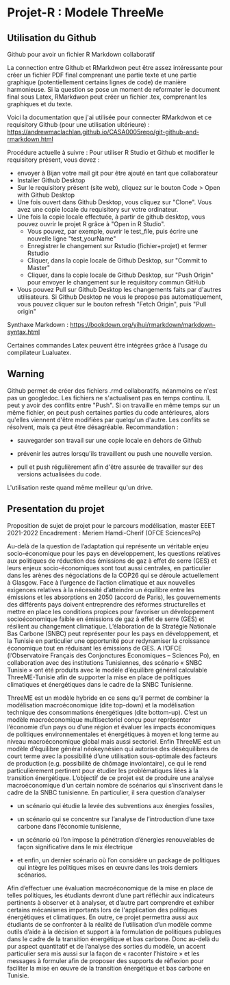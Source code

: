 # Projet-R : Modele ThreeMe

## Utilisation du Github


Github pour avoir un fichier R Markdown collaboratif

La connection entre Github et RMarkdwon peut être assez intéressante pour créer un fichier PDF final comprenant une partie texte et une partie graphique (potentiellement certains lignes de code) de manière harmonieuse. Si la question se pose un moment de reformater le document final sous Latex, RMarkdwon peut créer un fichier .tex, comprenant les graphiques et du texte. 

Voici la documentation que j'ai utilisée pour connecter RMarkdwon et ce requisitory Github (pour une utilisation ultérieure) : 
https://andrewmaclachlan.github.io/CASA0005repo/git-github-and-rmarkdown.html

Procédure actuelle à suivre : Pour utiliser R Studio et Github et modifier le requisitory présent, vous devez :
 - envoyer à Bijan votre mail git pour être ajouté en tant que collaborateur
 -  Installer Github Desktop
 -  Sur le requisitory présent (site web), cliquez sur le bouton Code > Open with Github Desktop
 -  Une fois ouvert dans Github Desktop, vous cliquez sur "Clone". Vous avez une copie locale du requisitory sur votre ordinateur. 
 -  Une fois la copie locale effectuée, à partir de github desktop, vous pouvez ouvrir le projet R grâce à "Open in R Studio". 
     -  Vous pouvez, par exemple, ouvrir le test_file, puis écrire une nouvelle ligne "test_yourName" 
     -  Enregistrer le changement sur Rstudio (fichier+projet) et fermer Rstudio 
     -  Cliquer, dans la copie locale de Github Desktop, sur "Commit to Master" 
     -  Cliquer, dans la copie locale de Github Desktop, sur "Push Origin" pour envoyer le changement sur le requisitory commun GitHub 
 -  Vous pouvez Pull sur Github Desktop les changements faits par d'autres utilisateurs. Si Github Desktop ne vous le propose pas automatiquement, vous pouvez cliquer sur le bouton refresh "Fetch Origin", puis "Pull origin"

Synthaxe Markdown : 
https://bookdown.org/yihui/rmarkdown/markdown-syntax.html

Certaines commandes Latex peuvent être intégrées grâce à l'usage du compilateur Lualuatex. 


## Warning

Github permet de créer des fichiers .rmd collaboratifs, néanmoins ce n'est pas un googledoc. Les fichiers ne s'actualisent pas en temps continu. IL peut y avoir des conflits entre "Push". Si on travaille en même temps sur un même fichier, on peut push certaines parties du code antérieures, alors qu'elles viennent d'être modifiées par quelqu'un d'autre. Les conflits se résolvent, mais ça peut être désagréable. Recommandation : 

- sauvegarder son travail sur une copie locale en dehors de Github

- prévenir les autres lorsqu'ils travaillent ou push une nouvelle version. 

- pull et push régulièrement afin d'être assurée de travailler sur des versions actualisées du code. 

L'utilisation reste quand même meilleur qu'un drive. 

## Presentation du projet

Proposition de sujet de projet pour le parcours modélisation, master EEET 2021-2022 Encadrement : Meriem Hamdi-Cherif (OFCE SciencesPo)

Au-delà de la question de l’adaptation qui représente un véritable enjeu socio-économique pour les pays en développement, les questions relatives aux politiques de réduction des émissions de gaz à effet de serre (GES) et leurs enjeux socio-économiques sont tout aussi centrales, en particulier dans les arènes des négociations de la COP26 qui se déroule actuellement à Glasgow. Face à l’urgence de l’action climatique et aux nouvelles exigences relatives à la nécessité d’atteindre un équilibre entre les émissions et les absorptions en 2050 (accord de Paris), les gouvernements des différents pays doivent entreprendre des réformes structurelles et mettre en place les conditions propices pour favoriser un développement socioéconomique faible en émissions de gaz à effet de serre (GES) et résilient au changement climatique. L’élaboration de la Stratégie Nationale Bas Carbone (SNBC) peut représenter pour les pays en développement, et la Tunisie en particulier une opportunité pour redynamiser la croissance économique tout en réduisant les émissions de GES. A l’OFCE (l’Observatoire Français des Conjonctures Economiques – Sciences Po), en collaboration avec des institutions Tunisiennes, des scénario « SNBC Tunisie » ont été produits avec le modèle d’équilibre général calculable ThreeME-Tunisie afin de supporter la mise en place de politiques climatiques et énergétiques dans le cadre de la SNBC Tunisienne.

ThreeME est un modèle hybride en ce sens qu’il permet de combiner la modélisation macroéconomique (dite top-down) et la modélisation technique des consommations énergétiques (dite bottom-up). C’est un modèle macroéconomique multisectoriel conçu pour représenter l’économie d’un pays ou d’une région et évaluer les impacts économiques de politiques environnementales et énergétiques à moyen et long terme au niveau macroéconomique global mais aussi sectoriel. Enfin ThreeME est un modèle d’équilibre général néokeynésien qui autorise des déséquilibres de court terme avec la possibilité d’une utilisation sous-optimale des facteurs de production (e.g. possibilité de chômage involontaire), ce qui le rend particulièrement pertinent pour étudier les problématiques liées à la transition énergétique. L’objectif de ce projet est de produire une analyse macroéconomique d’un certain nombre de scénarios qui s’inscrivent dans le cadre de la SNBC tunisienne. En particulier, il sera question d’analyser 

- un scénario qui étudie la levée des subventions aux énergies fossiles, 

- un scénario qui se concentre sur l’analyse de l’introduction d’une taxe carbone dans l’économie tunisienne, 

-  un scénario où l’on impose la pénétration d’énergies renouvelables de façon significative dans le mix électrique 

-   et enfin, un dernier scénario où l’on considère un package de politiques qui intègre les politiques mises en œuvre dans les trois derniers scénarios. 


Afin d’effectuer une évaluation macroéconomique de la mise en place de telles politiques, les étudiants devront d’une part réfléchir aux indicateurs pertinents à observer et à analyser, et d’autre part comprendre et exhiber certains mécanismes importants lors de l'application des politiques énergétiques et climatiques. En outre, ce projet permettra aussi aux étudiants de se confronter à la réalité de l’utilisation d’un modèle comme outils d’aide à la décision et support à la formulation de politiques publiques dans le cadre de la transition énergétique et bas carbone. Donc au-delà du pur aspect quantitatif et de l’analyse des sorties du modèle, un accent particulier sera mis aussi sur la façon de « raconter l’histoire » et les messages à formuler afin de proposer des supports de réflexion pour faciliter la mise en œuvre de la transition énergétique et bas carbone en Tunisie.
